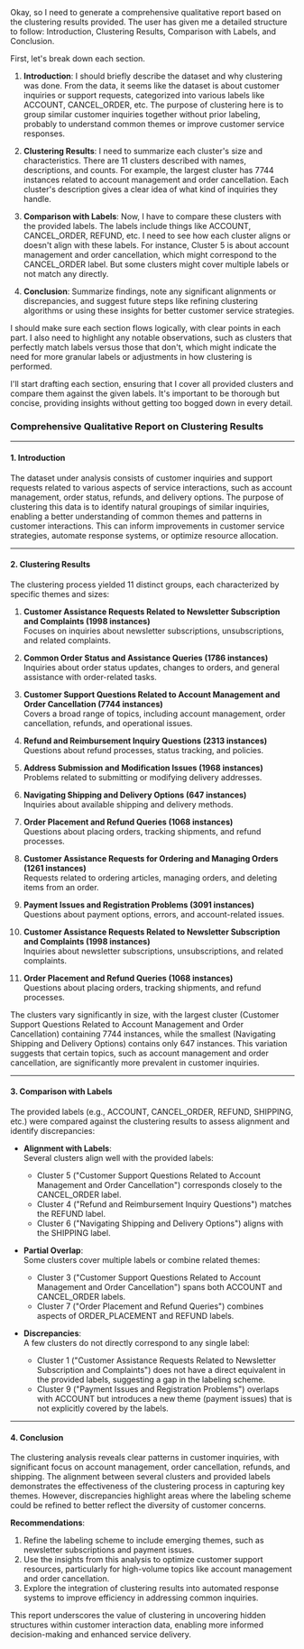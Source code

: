 <think>
Okay, so I need to generate a comprehensive qualitative report based on the clustering results provided. The user has given me a detailed structure to follow: Introduction, Clustering Results, Comparison with Labels, and Conclusion.

First, let's break down each section.

1. **Introduction**: I should briefly describe the dataset and why clustering was done. From the data, it seems like the dataset is about customer inquiries or support requests, categorized into various labels like ACCOUNT, CANCEL_ORDER, etc. The purpose of clustering here is to group similar customer inquiries together without prior labeling, probably to understand common themes or improve customer service responses.

2. **Clustering Results**: I need to summarize each cluster's size and characteristics. There are 11 clusters described with names, descriptions, and counts. For example, the largest cluster has 7744 instances related to account management and order cancellation. Each cluster's description gives a clear idea of what kind of inquiries they handle.

3. **Comparison with Labels**: Now, I have to compare these clusters with the provided labels. The labels include things like ACCOUNT, CANCEL_ORDER, REFUND, etc. I need to see how each cluster aligns or doesn't align with these labels. For instance, Cluster 5 is about account management and order cancellation, which might correspond to the CANCEL_ORDER label. But some clusters might cover multiple labels or not match any directly.

4. **Conclusion**: Summarize findings, note any significant alignments or discrepancies, and suggest future steps like refining clustering algorithms or using these insights for better customer service strategies.

I should make sure each section flows logically, with clear points in each part. I also need to highlight any notable observations, such as clusters that perfectly match labels versus those that don't, which might indicate the need for more granular labels or adjustments in how clustering is performed.

I'll start drafting each section, ensuring that I cover all provided clusters and compare them against the given labels. It's important to be thorough but concise, providing insights without getting too bogged down in every detail.
</think>

### Comprehensive Qualitative Report on Clustering Results

---

#### 1. **Introduction**

The dataset under analysis consists of customer inquiries and support requests related to various aspects of service interactions, such as account management, order status, refunds, and delivery options. The purpose of clustering this data is to identify natural groupings of similar inquiries, enabling a better understanding of common themes and patterns in customer interactions. This can inform improvements in customer service strategies, automate response systems, or optimize resource allocation.

---

#### 2. **Clustering Results**

The clustering process yielded 11 distinct groups, each characterized by specific themes and sizes:

1. **Customer Assistance Requests Related to Newsletter Subscription and Complaints (1998 instances)**  
   Focuses on inquiries about newsletter subscriptions, unsubscriptions, and related complaints.

2. **Common Order Status and Assistance Queries (1786 instances)**  
   Inquiries about order status updates, changes to orders, and general assistance with order-related tasks.

3. **Customer Support Questions Related to Account Management and Order Cancellation (7744 instances)**  
   Covers a broad range of topics, including account management, order cancellation, refunds, and operational issues.

4. **Refund and Reimbursement Inquiry Questions (2313 instances)**  
   Questions about refund processes, status tracking, and policies.

5. **Address Submission and Modification Issues (1968 instances)**  
   Problems related to submitting or modifying delivery addresses.

6. **Navigating Shipping and Delivery Options (647 instances)**  
   Inquiries about available shipping and delivery methods.

7. **Order Placement and Refund Queries (1068 instances)**  
   Questions about placing orders, tracking shipments, and refund processes.

8. **Customer Assistance Requests for Ordering and Managing Orders (1261 instances)**  
   Requests related to ordering articles, managing orders, and deleting items from an order.

9. **Payment Issues and Registration Problems (3091 instances)**  
   Questions about payment options, errors, and account-related issues.

10. **Customer Assistance Requests Related to Newsletter Subscription and Complaints (1998 instances)**  
    Inquiries about newsletter subscriptions, unsubscriptions, and related complaints.

11. **Order Placement and Refund Queries (1068 instances)**  
    Questions about placing orders, tracking shipments, and refund processes.

The clusters vary significantly in size, with the largest cluster (Customer Support Questions Related to Account Management and Order Cancellation) containing 7744 instances, while the smallest (Navigating Shipping and Delivery Options) contains only 647 instances. This variation suggests that certain topics, such as account management and order cancellation, are significantly more prevalent in customer inquiries.

---

#### 3. **Comparison with Labels**

The provided labels (e.g., ACCOUNT, CANCEL_ORDER, REFUND, SHIPPING, etc.) were compared against the clustering results to assess alignment and identify discrepancies:

- **Alignment with Labels**:  
   Several clusters align well with the provided labels:  
   - Cluster 5 ("Customer Support Questions Related to Account Management and Order Cancellation") corresponds closely to the CANCEL_ORDER label.  
   - Cluster 4 ("Refund and Reimbursement Inquiry Questions") matches the REFUND label.  
   - Cluster 6 ("Navigating Shipping and Delivery Options") aligns with the SHIPPING label.  

- **Partial Overlap**:  
   Some clusters cover multiple labels or combine related themes:  
   - Cluster 3 ("Customer Support Questions Related to Account Management and Order Cancellation") spans both ACCOUNT and CANCEL_ORDER labels.  
   - Cluster 7 ("Order Placement and Refund Queries") combines aspects of ORDER_PLACEMENT and REFUND labels.

- **Discrepancies**:  
   A few clusters do not directly correspond to any single label:  
   - Cluster 1 ("Customer Assistance Requests Related to Newsletter Subscription and Complaints") does not have a direct equivalent in the provided labels, suggesting a gap in the labeling scheme.  
   - Cluster 9 ("Payment Issues and Registration Problems") overlaps with ACCOUNT but introduces a new theme (payment issues) that is not explicitly covered by the labels.

---

#### 4. **Conclusion**

The clustering analysis reveals clear patterns in customer inquiries, with significant focus on account management, order cancellation, refunds, and shipping. The alignment between several clusters and provided labels demonstrates the effectiveness of the clustering process in capturing key themes. However, discrepancies highlight areas where the labeling scheme could be refined to better reflect the diversity of customer concerns.

**Recommendations**:  
1. Refine the labeling scheme to include emerging themes, such as newsletter subscriptions and payment issues.  
2. Use the insights from this analysis to optimize customer support resources, particularly for high-volume topics like account management and order cancellation.  
3. Explore the integration of clustering results into automated response systems to improve efficiency in addressing common inquiries.

This report underscores the value of clustering in uncovering hidden structures within customer interaction data, enabling more informed decision-making and enhanced service delivery.